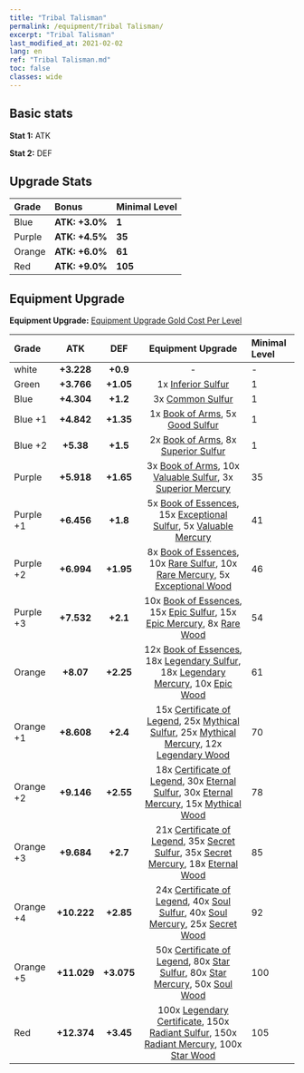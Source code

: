 ```yaml
---
title: "Tribal Talisman"
permalink: /equipment/Tribal Talisman/
excerpt: "Tribal Talisman"
last_modified_at: 2021-02-02
lang: en
ref: "Tribal Talisman.md"
toc: false
classes: wide
---
```


## Basic stats
 **Stat 1:** ATK

 **Stat 2:** DEF

## Upgrade Stats

  |     Grade    |   Bonus | Minimal Level | 
  |:-------------|:--------|:--------------| 
  | Blue | **ATK: +3.0%** | **1** | 
  | Purple | **ATK: +4.5%** | **35** | 
  | Orange | **ATK: +6.0%** | **61** | 
  | Red | **ATK: +9.0%** | **105** | 


## Equipment Upgrade
 **Equipment Upgrade:** [Equipment Upgrade Gold Cost Per Level](/equipment/EquipmentUpgradeCostPerLevel/) 

  |          Grade      | ATK | DEF | Equipment Upgrade | Minimal Level |
  |:--------------------|:---------:|:---------:|:----------------:|:--------------|
  | white | **+3.228** | **+0.9** | - | - |
  | Green | **+3.766** | **+1.05** | 1x [ Inferior Sulfur](/Items/mat_40/) | 1 |
  | Blue | **+4.304** | **+1.2** | 3x [ Common Sulfur](/Items/mat_79/) | 1 |
  | Blue +1 | **+4.842** | **+1.35** | 1x [ Book of Arms](/Items/mat_32/), 5x [ Good Sulfur](/Items/mat_92/) | 1 |
  | Blue +2 | **+5.38** | **+1.5** | 2x [ Book of Arms](/Items/mat_71/), 8x [ Superior Sulfur](/Items/mat_30/) | 1 |
  | Purple | **+5.918** | **+1.65** | 3x [ Book of Arms](/Items/mat_6/), 10x [ Valuable Sulfur](/Items/mat_66/), 3x [ Superior Mercury](/Items/mat_15/) | 35 |
  | Purple +1 | **+6.456** | **+1.8** | 5x [ Book of Essences](/Items/mat_44/), 15x [ Exceptional Sulfur](/Items/mat_1/), 5x [ Valuable Mercury](/Items/mat_58/) | 41 |
  | Purple +2 | **+6.994** | **+1.95** | 8x [ Book of Essences](/Items/mat_84/), 10x [ Rare Sulfur](/Items/mat_46/), 10x [ Rare Mercury](/Items/mat_29/), 5x [ Exceptional Wood](/Items/mat_82/) | 46 |
  | Purple +3 | **+7.532** | **+2.1** | 10x [ Book of Essences](/Items/mat_20/), 15x [ Epic Sulfur](/Items/mat_83/), 15x [ Epic Mercury](/Items/mat_70/), 8x [ Rare Wood](/Items/mat_14/) | 54 |
  | Orange | **+8.07** | **+2.25** | 12x [ Book of Essences](/Items/mat_60/), 18x [ Legendary Sulfur](/Items/mat_18/), 18x [ Legendary Mercury](/Items/mat_3/), 10x [ Epic Wood](/Items/mat_57/) | 61 |
  | Orange +1 | **+8.608** | **+2.4** | 15x [ Certificate of Legend](/Items/mat_96/), 25x [ Mythical Sulfur](/Items/mat_35/), 25x [ Mythical Mercury](/Items/mat_50/), 12x [ Legendary Wood](/Items/mat_93/) | 70 |
  | Orange +2 | **+9.146** | **+2.55** | 18x [ Certificate of Legend](/Items/mat_25/), 30x [ Eternal Sulfur](/Items/mat_97/), 30x [ Eternal Mercury](/Items/mat_62/), 15x [ Mythical Wood](/Items/mat_9/) | 78 |
  | Orange +3 | **+9.684** | **+2.7** | 21x [ Certificate of Legend](/Items/mat_38/), 35x [ Secret Sulfur](/Items/mat_7/), 35x [ Secret Mercury](/Items/mat_22/), 18x [ Eternal Wood](/Items/mat_75/) | 85 |
  | Orange +4 | **+10.222** | **+2.85** | 24x [ Certificate of Legend](/Items/mat_100/), 40x [ Soul Sulfur](/Items/mat_73/), 40x [ Soul Mercury](/Items/mat_34/), 25x [ Secret Wood](/Items/mat_87/) | 92 |
  | Orange +5 | **+11.029** | **+3.075** | 50x [ Certificate of Legend](/Items/mat_11/), 80x [ Star Sulfur](/Items/mat_101/), 80x [ Star Mercury](/Items/mat_98/), 50x [ Soul Wood](/Items/mat_49/) | 100 |
  | Red | **+12.374** | **+3.45** | 100x [ Legendary Certificate](/Items/mat_76/), 150x [ Radiant Sulfur](/Items/mat_10/), 150x [ Radiant Mercury](/Items/mat_24/), 100x [ Star Wood](/Items/mat_63/) | 105 |

